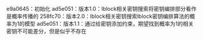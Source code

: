 e9a0645：初始化
ad5e051：版本1.0：lblock相关密钥搜索将密钥编排部分看作是概率传播的
258fc70：版本2.0：lblock相关密钥搜索lblock密钥编排算法的概率为1的模型
ad5e051：版本1.1：通过给密钥添加约束，期望找到概率为1的相关密钥不可能差分，但是似乎不存在
